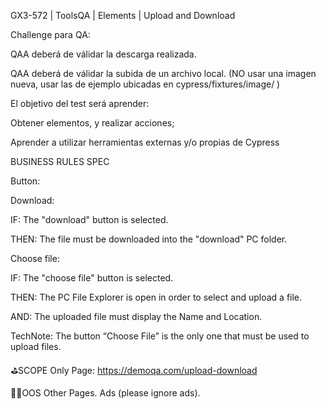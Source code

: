 GX3-572 | ToolsQA | Elements | Upload and Download

Challenge para QA:

QAA deberá de válidar la descarga realizada.

QAA deberá de válidar la subida de un archivo local. (NO usar una imagen nueva, usar las de ejemplo ubicadas en cypress/fixtures/image/ )

El objetivo del test será aprender:

Obtener elementos, y realizar acciones;

Aprender a utilizar herramientas externas y/o propias de Cypress

BUSINESS RULES SPEC

Button:

Download:

IF: The "download" button is selected.

THEN: The file must be downloaded into the "download" PC folder.

Choose file:

IF: The "choose file" button is selected.

THEN: The PC File Explorer is open in order to select and upload a file.

AND: The uploaded file must display the Name and Location.

TechNote: The button “Choose File” is the only one that must be used to upload files.

⛳SCOPE Only Page: https://demoqa.com/upload-download

🏴‍☠️OOS Other Pages. Ads (please ignore ads).
